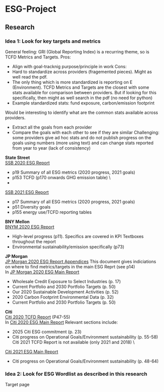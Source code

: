 # ESG-Project

## Research

### Idea 1: Look for key targets and metrics

General feeling: GRI (Global Reporting Index) is a recurring theme, so is TCFD Metrics and Targets. 
Pros: 
- Align with goal-tracknig purpose/principle in work
Cons: 
- Hard to standardize across providers (fragemented pieces). Might as well read the pdf.
- The only thing which is more standardized is reporting on E (Environment). TCFD Metrics and Targets are the closest with some stats available for comparison between providers. But if looking for this specifically, then might as well search in the pdf (no need for python) 
- Example standardized stats: fund exposure, carbon/emission footprint

Would be interesting to identify what are the common stats available across providers.
- Extract all the goals from each provider
- Compare the goals with each other to see if they are similar
Challenging: some providers give ad hoc stats and do not publish progress on the goals using numbers (more using text) and can change stats reported from year to year (lack of consistency)

**State Street**\
[SSB 2020 ESG Report](https://www.statestreet.com/content/dam/statestreet/documents/values/state-street-esg-report-04-2021.pdf)
- p19 Summary of all ESG metrics (2020 progress, 2021 goals)
- p153 TCFD (p170 onwards GHG emission table) \
-
[SSB 2021 ESG Report](https://www.statestreet.com/content/dam/statestreet/documents/esg/SSC-ESG-2021-Final-Full.pdf)
- p17 Summary of all ESG metrics (2020 progress, 2021 goals)
- p51 Diversity goals
- p155 energy use/TCFD reporting tables

**BNY Mellon**\
[BNYM 2020 ESG Report](https://www.bnymellon.com/content/dam/bnymellon/documents/pdf/2020-enterprise-esg-report.pdf.coredownload.pdf)
- High-level progress (p11). Specifics are covered in KPI Textboxes throughout the report
- Environmental sustainability/emission specifically (p73)

**JP Morgan**\
[JP Morgan 2020 ESG Report Appendices](https://www.jpmorganchase.com/content/dam/jpmc/jpmorgan-chase-and-co/documents/jpmc-esg-report-appendices-2020.pdf) This document gives indiciations on where to find metrics/targets in the main ESG Reprt (see p14)\
In [JP Morgan 2020 ESG Main Report](https://www.jpmorganchase.com/content/dam/jpmc/jpmorgan-chase-and-co/documents/jpmc-esg-report-2020.pdf)
- Wholesale Credit Exposure to Select Industries (p. 17)
- Current Portfolio and 2030 Portfolio Targets (p. 50)
- Our 2020 Sustainable Development Activities (p. 52) 
- 2020 Carbon Footprint Environmental Data (p. 32)
- Current Portfolio and 2030 Portfolio Targets (p. 50)

**Citi**\
[Citi 2020 TCFD Report](https://www.citigroup.com/citi/sustainability/data/finance-for-a-climate-resilient-future-2.pdf?ieNocache=229) (P47-55) \
In [Citi 2020 ESG Main Report](https://www.citigroup.com/citi/about/esg/download/2020/Global-ESG-Report-2020.pdf?ieNocache=291) Relevant sections include:
- 2025 Citi ESG commitment (p. 23)
- Citi progress on Operational Goals/Environment sustainability (p. 55-58)
Citi 2021 TCFD Report is not available (only 2021 and 2018) \

[Citi 2021 ESG Main Report](https://www.citigroup.com/citi/about/esg/download/2021/Global-ESG-Report-2021.pdf?ieNocache=291)
- Citi progress on Operational Goals/Environment sustainability (p. 48-64)

### Idea 2: Look for ESG Wordlist as described in this research



Target page


